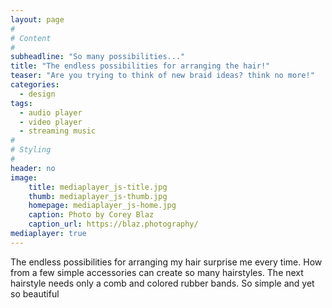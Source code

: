 ```yaml
---
layout: page
#
# Content
#
subheadline: "So many possibilities..."
title: "The endless possibilities for arranging the hair!"
teaser: "Are you trying to think of new braid ideas? think no more!"
categories:
  - design
tags:
  - audio player
  - video player
  - streaming music
#
# Styling
#
header: no
image:
    title: mediaplayer_js-title.jpg
    thumb: mediaplayer_js-thumb.jpg
    homepage: mediaplayer_js-home.jpg
    caption: Photo by Corey Blaz
    caption_url: https://blaz.photography/
mediaplayer: true
---
```

The endless possibilities for arranging my hair surprise me every time. How from a few simple accessories can create so many hairstyles.
The next hairstyle needs only a comb and colored rubber bands.
So simple and yet so beautiful